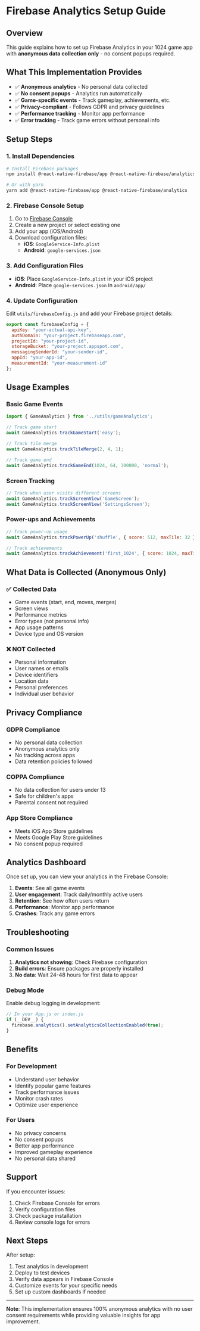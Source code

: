 # Firebase Analytics Setup Guide

## Overview
This guide explains how to set up Firebase Analytics in your 1024 game app with **anonymous data collection only** - no consent popups required.

## What This Implementation Provides
- ✅ **Anonymous analytics** - No personal data collected
- ✅ **No consent popups** - Analytics run automatically
- ✅ **Game-specific events** - Track gameplay, achievements, etc.
- ✅ **Privacy-compliant** - Follows GDPR and privacy guidelines
- ✅ **Performance tracking** - Monitor app performance
- ✅ **Error tracking** - Track game errors without personal info

## Setup Steps

### 1. Install Dependencies
```bash
# Install Firebase packages
npm install @react-native-firebase/app @react-native-firebase/analytics

# Or with yarn
yarn add @react-native-firebase/app @react-native-firebase/analytics
```

### 2. Firebase Console Setup
1. Go to [Firebase Console](https://console.firebase.google.com/)
2. Create a new project or select existing one
3. Add your app (iOS/Android)
4. Download configuration files:
   - **iOS**: `GoogleService-Info.plist`
   - **Android**: `google-services.json`

### 3. Add Configuration Files
- **iOS**: Place `GoogleService-Info.plist` in your iOS project
- **Android**: Place `google-services.json` in `android/app/`

### 4. Update Configuration
Edit `utils/firebaseConfig.js` and add your Firebase project details:
```javascript
export const firebaseConfig = {
  apiKey: "your-actual-api-key",
  authDomain: "your-project.firebaseapp.com",
  projectId: "your-project-id",
  storageBucket: "your-project.appspot.com",
  messagingSenderId: "your-sender-id",
  appId: "your-app-id",
  measurementId: "your-measurement-id"
};
```

## Usage Examples

### Basic Game Events
```javascript
import { GameAnalytics } from '../utils/gameAnalytics';

// Track game start
await GameAnalytics.trackGameStart('easy');

// Track tile merge
await GameAnalytics.trackTileMerge(2, 4, 1);

// Track game end
await GameAnalytics.trackGameEnd(1024, 64, 300000, 'normal');
```

### Screen Tracking
```javascript
// Track when user visits different screens
await GameAnalytics.trackScreenView('GameScreen');
await GameAnalytics.trackScreenView('SettingsScreen');
```

### Power-ups and Achievements
```javascript
// Track power-up usage
await GameAnalytics.trackPowerUp('shuffle', { score: 512, maxTile: 32 });

// Track achievements
await GameAnalytics.trackAchievement('first_1024', { score: 1024, maxTile: 1024 });
```

## What Data is Collected (Anonymous Only)

### ✅ Collected Data
- Game events (start, end, moves, merges)
- Screen views
- Performance metrics
- Error types (not personal info)
- App usage patterns
- Device type and OS version

### ❌ NOT Collected
- Personal information
- User names or emails
- Device identifiers
- Location data
- Personal preferences
- Individual user behavior

## Privacy Compliance

### GDPR Compliance
- No personal data collection
- Anonymous analytics only
- No tracking across apps
- Data retention policies followed

### COPPA Compliance
- No data collection for users under 13
- Safe for children's apps
- Parental consent not required

### App Store Compliance
- Meets iOS App Store guidelines
- Meets Google Play Store guidelines
- No consent popup required

## Analytics Dashboard

Once set up, you can view your analytics in the Firebase Console:
1. **Events**: See all game events
2. **User engagement**: Track daily/monthly active users
3. **Retention**: See how often users return
4. **Performance**: Monitor app performance
5. **Crashes**: Track any game errors

## Troubleshooting

### Common Issues
1. **Analytics not showing**: Check Firebase configuration
2. **Build errors**: Ensure packages are properly installed
3. **No data**: Wait 24-48 hours for first data to appear

### Debug Mode
Enable debug logging in development:
```javascript
// In your App.js or index.js
if (__DEV__) {
  firebase.analytics().setAnalyticsCollectionEnabled(true);
}
```

## Benefits

### For Development
- Understand user behavior
- Identify popular game features
- Track performance issues
- Monitor crash rates
- Optimize user experience

### For Users
- No privacy concerns
- No consent popups
- Better app performance
- Improved gameplay experience
- No personal data shared

## Support

If you encounter issues:
1. Check Firebase Console for errors
2. Verify configuration files
3. Check package installation
4. Review console logs for errors

## Next Steps

After setup:
1. Test analytics in development
2. Deploy to test devices
3. Verify data appears in Firebase Console
4. Customize events for your specific needs
5. Set up custom dashboards if needed

---

**Note**: This implementation ensures 100% anonymous analytics with no user consent requirements while providing valuable insights for app improvement.
